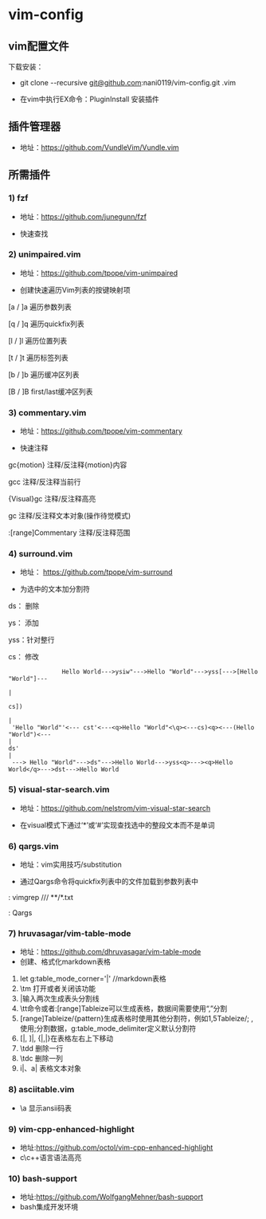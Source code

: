 # vim-config
## vim配置文件


下载安装：

- git clone --recursive git@github.com:nani0119/vim-config.git .vim

- 在vim中执行EX命令：PluginInstall 安装插件

## 插件管理器

- 地址：https://github.com/VundleVim/Vundle.vim

## 所需插件
### 1) fzf 

- 地址：https://github.com/junegunn/fzf

- 快速查找


### 2) unimpaired.vim

- 地址：https://github.com/tpope/vim-unimpaired

- 创建快速遍历Vim列表的按键映射项

 [a / ]a   遍历参数列表

 [q / ]q   遍历quickfix列表

 [l / ]l   遍历位置列表

 [t / ]t   遍历标签列表

 [b / ]b   遍历缓冲区列表

 [B / ]B   first/last缓冲区列表



### 3) commentary.vim

- 地址：https://github.com/tpope/vim-commentary

- 快速注释

 gc{motion}           注释/反注释{motion}内容

 gcc                  注释/反注释当前行

 {Visual}gc           注释/反注释高亮

 gc                   注释/反注释文本对象(操作待觉模式)

 :[range]Commentary   注释/反注释范围

### 4) surround.vim

- 地址： https://github.com/tpope/vim-surround

- 为选中的文本加分割符

 ds： 删除

 ys： 添加

 yss：针对整行

 cs： 修改

```
               Hello World--->ysiw"--->Hello "World"--->yss[--->[Hello "World"]---
                                                                                  |
                                                                                 cs])
																				  |
 'Hello "World"'<--- cst'<---<q>Hello "World"<\q><---cs)<q><---(Hello "World")<---
|
ds'
|
 ---> Hello "World"--->ds"--->Hello World--->yss<q>---><q>Hello World</q>--->dst--->Hello World
```

### 5) visual-star-search.vim

- 地址：https://github.com/nelstrom/vim-visual-star-search

- 在visual模式下通过‘\*’或‘#’实现查找选中的整段文本而不是单词

### 6) qargs.vim

- 地址：vim实用技巧/substitution

- 通过Qargs命令将quickfix列表中的文件加载到参数列表中

: vimgrep     /<c-r>//    \*\*/\*.txt
 
: Qargs

### 7) hruvasagar/vim-table-mode

- 地址：https://github.com/dhruvasagar/vim-table-mode
- 创建、格式化markdown表格

1. let g:table_mode_corner='|'  //markdown表格
2. \tm 打开或者关闭该功能
3. |输入两次生成表头分割线
4. \tt命令或者:[range]Tableize可以生成表格，数据间需要使用“,”分割
5. [range]Tableize/{pattern}生成表格时使用其他分割符，例如1,5Tableize/;  ,使用;分割数据，g:table_mode_delimiter定义默认分割符
6. [|, ]|, {|,|}在表格左右上下移动
7. \tdd 删除一行
8. \tdc 删除一列
9. i|、a| 表格文本对象

### 8) asciitable.vim

- \a 显示ansii码表

### 9) vim-cpp-enhanced-highlight

- 地址:https://github.com/octol/vim-cpp-enhanced-highlight
- c\c++语言语法高亮

### 10) bash-support

- 地址:https://github.com/WolfgangMehner/bash-support
- bash集成开发环境
